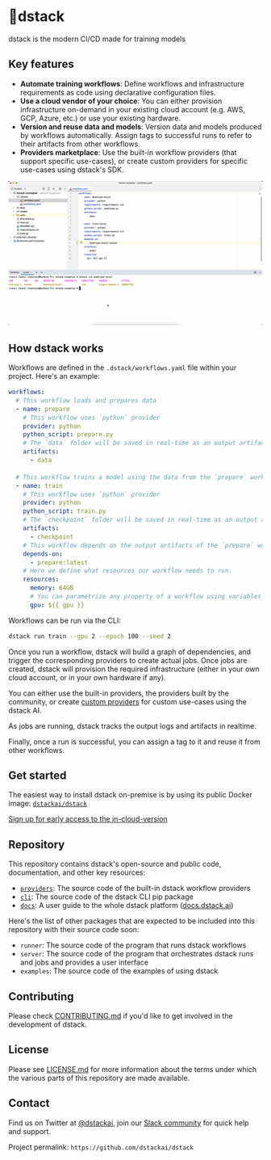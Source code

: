 # 🧬dstack

dstack is the modern CI/CD made for training models

## Key features

* **Automate training workflows**: Define workflows and infrastructure requirements as code using declarative configuration
  files. 
* **Use a cloud vendor of your choice**: You can either provision infrastructure on-demand in your existing cloud account (e.g. AWS, GCP,
  Azure, etc.) or use your existing hardware.
* **Version and reuse data and models**: Version data and models produced by workflows automatically. Assign tags to successful runs to refer to their
  artifacts from other workflows.
* **Providers marketplace**: Use the built-in workflow providers (that support specific use-cases), or create custom providers for specific
  use-cases using dstack's SDK.

<img src="docs/images/dstack-splash.gif" width="1024" />

## How dstack works

Workflows are defined in the `.dstack/workflows.yaml` file within your project. Here's an example:

```yaml
workflows:
  # This workflow loads and prepares data 
  - name: prepare
    # This workflow uses `python` provider
    provider: python
    python_script: prepare.py
    # The `data` folder will be saved in real-time as an output artifact
    artifacts:
      - data

  # This workflow trains a model using the data from the `prepare` workflow
  - name: train
    # This workflow uses `python` provider
    provider: python
    python_script: train.py
    # The `checkpoint` folder will be saved in real-time as an output artifact
    artifacts:
      - checkpoint
    # This workflow depends on the output artifacts of the `prepare` workflow with the tag `latest`
    depends-on:
      - prepare:latest
    # Here we define what resources our workflow needs to run. 
    resources:
      memory: 64GB
      # You can parametrize any property of a workflow using variables 
      gpu: ${{ gpu }}    
```

Workflows can be run via the CLI:

```bash
dstack run train --gpu 2 --epoch 100 --seed 2
```

Once you run a workflow, dstack will build a graph of dependencies, and trigger the corresponding providers 
to create actual jobs. Once jobs are created, dstack will provision the required infrastructure (either
in your own cloud account, or in your own hardware if any).

You can either use the built-in providers, the providers built by the community, or
create [custom providers](https://docs.dstack.ai/custom-providers)
for custom use-cases using the dstack AI.

As jobs are running, dstack tracks the output logs and artifacts in realtime.

Finally, once a run is successful, you can assign a tag to it and reuse it from other workflows.

## Get started

The easiest way to install dstack on-premise is by using its public Docker
image: [`dstackai/dstack`](https://hub.docker.com/r/dstackai/dstack)

[Sign up for early access to the in-cloud-version](https://tally.so/r/n9zzGm)

## Repository

This repository contains dstack's open-source and public code, documentation, and other key resources:

* [`providers`](providers): The source code of the built-in dstack workflow providers
* [`cli`](cli): The source code of the dstack CLI pip package
* [`docs`](docs): A user guide to the whole dstack platform ([docs.dstack.ai](https://docs.dstack.ai))

Here's the list of other packages that are expected to be included into this repository with their source code soon:

* `runner`: The source code of the program that runs dstack workflows
* `server`: The source code of the program that orchestrates dstack runs and jobs and provides a user interface
* `examples`: The source code of the examples of using dstack

## Contributing

Please check [CONTRIBUTING.md](CONTRIBUTING.md) if you'd like to get involved in the development of dstack.

## License

Please see [LICENSE.md](LICENSE.md) for more information about the terms under which the various parts of this repository are made available.

## Contact

Find us on Twitter at [@dstackai](https://twitter.com/dstackai), join our [Slack community](https://join.slack.com/t/dstackai/shared_invite/zt-xdnsytie-D4qU9BvJP8vkbkHXdi6clQ) for quick help and support.

Project permalink: `https://github.com/dstackai/dstack`
